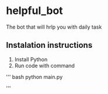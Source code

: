 # helpful_bot
The bot that will hrlp you with daily task

## Instalation instructions
1) Install Python
2) Run code with command

''' bash
python main.py

'''
